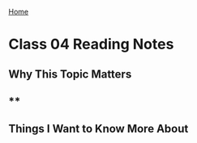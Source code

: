 [Home](https://pgmorales76.github.io/reading_notes_301/)

# Class 04 Reading Notes

## Why This Topic Matters

## **

###

[]()

## Things I Want to Know More About

###
